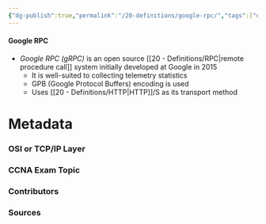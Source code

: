 ```yaml
---
{"dg-publish":true,"permalink":"/20-definitions/google-rpc/","tags":["defs_ccna"]}
---
```


#### Google RPC
- *Google RPC (gRPC)* is an open source [[20 - Definitions/RPC\|remote procedure call]] system initially developed at Google in 2015
	- It is well-suited to collecting telemetry statistics
	- GPB (Google Protocol Buffers) encoding is used
	- Uses [[20 - Definitions/HTTP\|HTTP]]/S as its transport method

# Metadata
### OSI or TCP/IP Layer

### CCNA Exam Topic

### Contributors

### Sources


